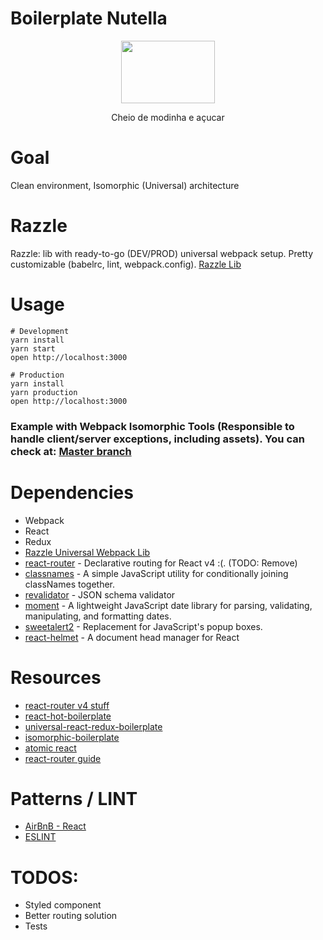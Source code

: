 Boilerplate Nutella
=====================

<p align="center">
  <img width="150" height="100" src="https://i.pinimg.com/originals/94/a5/b3/94a5b3383b4fcc04a4c36d0c5a04ab24.png">
</p>

<center>Cheio de modinha e açucar</center>

# Goal
Clean environment, Isomorphic (Universal) architecture

# Razzle
Razzle: lib with ready-to-go (DEV/PROD) universal webpack setup. Pretty customizable (babelrc, lint, webpack.config). [Razzle Lib](https://github.com/jaredpalmer/razzle/tree/master/packages/razzle)

# Usage
```
# Development
yarn install
yarn start
open http://localhost:3000

# Production
yarn install
yarn production
open http://localhost:3000

```

### Example with Webpack Isomorphic Tools (Responsible to handle client/server exceptions, including assets). You can check at: [Master branch](https://github.com/pedrobj/boilerplate-nutella/tree/razzle)

# Dependencies
* Webpack
* React
* Redux
* [Razzle Universal Webpack Lib](https://github.com/jaredpalmer/razzle/tree/master/packages/razzle)
* [react-router](https://github.com/ReactTraining/react-router) - Declarative routing for React v4 :(. (TODO: Remove)
* [classnames](https://github.com/JedWatson/classnames) - A simple JavaScript utility for conditionally joining classNames together. 
* [revalidator](https://github.com/flatiron/revalidator) - JSON schema validator
* [moment](https://github.com/moment/moment) - A lightweight JavaScript date library for parsing, validating, manipulating, and formatting dates.
* [sweetalert2](https://github.com/limonte/sweetalert2) - Replacement for JavaScript's popup boxes.
* [react-helmet](https://github.com/nfl/react-helmet) - A document head manager for React

# Resources
* [react-router v4 stuff](https://reacttraining.com/react-router)
* [react-hot-boilerplate](https://github.com/gaearon/react-hot-boilerplate)
* [universal-react-redux-boilerplate](https://github.com/CrocoDillon/universal-react-redux-boilerplate)
* [isomorphic-boilerplate](https://github.com/mtmr0x/isomorphic-boilerplate)
* [atomic react](https://github.com/diegohaz/arc)
* [react-router guide](https://reacttraining.com/react-router/web/example/route-config)

# Patterns / LINT
* [AirBnB - React](https://github.com/airbnb/javascript/blob/master/react/README.md)
* [ESLINT](https://github.com/eslint/eslint)

# TODOS:
* Styled component
* Better routing solution
* Tests